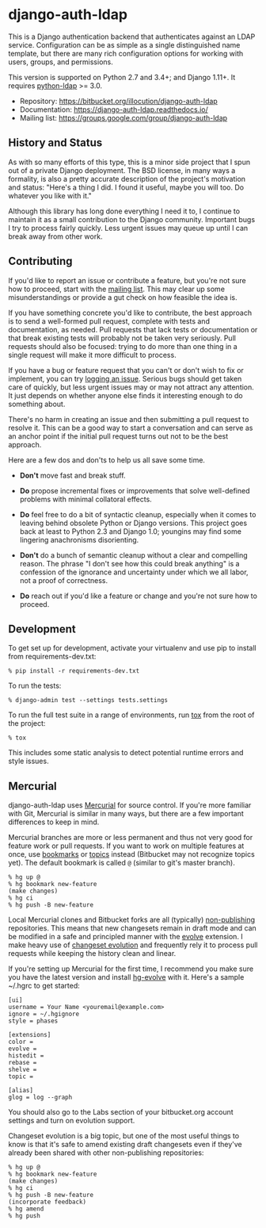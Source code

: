 # django-auth-ldap

This is a Django authentication backend that authenticates against an LDAP
service. Configuration can be as simple as a single distinguished name template,
but there are many rich configuration options for working with users, groups,
and permissions.

This version is supported on Python 2.7 and 3.4+; and Django 1.11+. It requires
[python-ldap][] >= 3.0.

* Repository: https://bitbucket.org/illocution/django-auth-ldap
* Documentation: https://django-auth-ldap.readthedocs.io/
* Mailing list: https://groups.google.com/group/django-auth-ldap


## History and Status

As with so many efforts of this type, this is a minor side project that I spun
out of a private Django deployment. The BSD license, in many ways a formality,
is also a pretty accurate description of the project's motivation and status:
"Here's a thing I did. I found it useful, maybe you will too. Do whatever you
like with it."

Although this library has long done everything I need it to, I continue to
maintain it as a small contribution to the Django community. Important bugs I
try to process fairly quickly. Less urgent issues may queue up until I can break
away from other work.


## Contributing

If you'd like to report an issue or contribute a feature, but you're not sure
how to proceed, start with the [mailing list][]. This may clear up some
misunderstandings or provide a gut check on how feasible the idea is.

If you have something concrete you'd like to contribute, the best approach is to
send a well-formed pull request, complete with tests and documentation, as
needed. Pull requests that lack tests or documentation or that break existing
tests will probably not be taken very seriously. Pull requests should also be
focused: trying to do more than one thing in a single request will make it more
difficult to process.

If you have a bug or feature request that you can't or don't wish to fix or
implement, you can try [logging an issue][issues]. Serious bugs should get taken
care of quickly, but less urgent issues may or may not attract any attention. It
just depends on whether anyone else finds it interesting enough to do something
about.

There's no harm in creating an issue and then submitting a pull request to
resolve it. This can be a good way to start a conversation and can serve as an
anchor point if the initial pull request turns out not to be the best approach.

Here are a few dos and don'ts to help us all save some time.

* **Don't** move fast and break stuff.

* **Do** propose incremental fixes or improvements that solve well-defined
  problems with minimal collatoral effects.

* **Do** feel free to do a bit of syntactic cleanup, especially when it comes to
  leaving behind obsolete Python or Django versions. This project goes back at
  least to Python 2.3 and Django 1.0; youngins may find some lingering
  anachronisms disorienting.

* **Don't** do a bunch of semantic cleanup without a clear and compelling
  reason. The phrase "I don't see how this could break anything" is a confession
  of the ignorance and uncertainty under which we all labor, not a proof of
  correctness.

* **Do** reach out if you'd like a feature or change and you're not sure how to
  proceed.


## Development

To get set up for development, activate your virtualenv and use pip to install
from requirements-dev.txt:

    % pip install -r requirements-dev.txt

To run the tests:

    % django-admin test --settings tests.settings

To run the full test suite in a range of environments, run [tox][] from the root
of the project:

    % tox

This includes some static analysis to detect potential runtime errors and style
issues.


## Mercurial

django-auth-ldap uses [Mercurial][hg] for source control. If you're more
familiar with Git, Mercurial is similar in many ways, but there are a few
important differences to keep in mind.

Mercurial branches are more or less permanent and thus not very good for feature
work or pull requests. If you want to work on multiple features at once, use
[bookmarks][hg-bookmark] or [topics][hg-topic] instead (Bitbucket may not
recognize topics yet). The default bookmark is called ``@`` (similar to git's
master branch).

    % hg up @
    % hg bookmark new-feature
    (make changes)
    % hg ci
    % hg push -B new-feature

Local Mercurial clones and Bitbucket forks are all (typically)
[non-publishing][hg-non-publishing] repositories. This means that new
changesets remain in draft mode and can be modified in a safe and principled
manner with the [evolve][hg-evolve-ext] extension. I make heavy use of
[changeset evolution][hg-evolution] and frequently rely it to process pull
requests while keeping the history clean and linear.

If you're setting up Mercurial for the first time, I recommend you make sure you
have the latest version and install [hg-evolve][pypi-evolve] with it. Here's a
sample ~/.hgrc to get started:

    [ui]
    username = Your Name <youremail@example.com>
    ignore = ~/.hgignore
    style = phases

    [extensions]
    color =
    evolve =
    histedit =
    rebase =
    shelve =
    topic =

    [alias]
    glog = log --graph

You should also go to the Labs section of your bitbucket.org account settings
and turn on evolution support.

Changeset evolution is a big topic, but one of the most useful things to know is
that it's safe to amend existing draft changesets even if they've already been
shared with other non-publishing repositories:

    % hg up @
    % hg bookmark new-feature
    (make changes)
    % hg ci
    % hg push -B new-feature
    (incorporate feedback)
    % hg amend
    % hg push


[python-ldap]: https://pypi.python.org/pypi/python-ldap
[mailing list]: https://groups.google.com/group/django-auth-ldap 
[issues]: https://bitbucket.org/illocution/django-auth-ldap/issues?status=new&status=open
[tox]: https://tox.readthedocs.io/
[hg]: https://www.mercurial-scm.org/
[hg-bookmark]: https://www.mercurial-scm.org/wiki/Bookmarks
[hg-topic]: https://www.mercurial-scm.org/doc/evolution/tutorials/topic-tutorial.html
[hg-non-publishing]: https://www.mercurial-scm.org/wiki/Phases#Publishing_Repository
[hg-evolve-ext]: https://www.mercurial-scm.org/wiki/EvolveExtension
[hg-evolution]: https://www.mercurial-scm.org/doc/evolution/
[pypi-evolve]: https://pypi.python.org/pypi/hg-evolve
